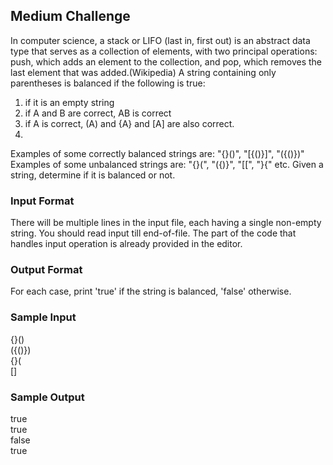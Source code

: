 ## Medium Challenge

In computer science, a stack or LIFO (last in, first out) is an abstract data type that serves as a collection of elements, with two principal operations: push, which adds an element to the collection, and pop, which removes the last element that was added.(Wikipedia)
A string containing only parentheses is balanced if the following is true: 
1. if it is an empty string
2. if A and B are correct, AB is correct
3. if A is correct, (A) and {A} and [A] are also correct.
4. 
Examples of some correctly balanced strings are: "{}()", "[{()}]", "({()})"
Examples of some unbalanced strings are: "{}(", "({)}", "[[", "}{" etc.
Given a string, determine if it is balanced or not.

### Input Format
There will be multiple lines in the input file, each having a single non-empty string. You should read input till end-of-file.
The part of the code that handles input operation is already provided in the editor.

### Output Format
For each case, print 'true' if the string is balanced, 'false' otherwise.

### Sample Input
{}()  
({()})  
{}(  
[]  

### Sample Output
true  
true  
false  
true  
